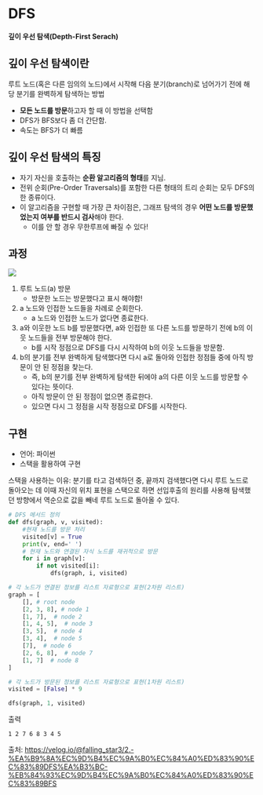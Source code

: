# DFS

**깊이 우선 탐색(Depth-First Serach)**

## 깊이 우선 탐색이란
루트 노드(혹은 다른 임의의 노드)에서 시작해 다음 분기(branch)로 넘어가기 전에 해당 분기를 완벽하게 탐색하는 방법

- **모든 노드를 방문**하고자 할 때 이 방법을 선택함
-  DFS가 BFS보다 좀 더 간단함.
-  속도는 BFS가 더 빠름

## 깊이 우선 탐색의 특징

- 자기 자신을 호출하는 **순환 알고리즘의 형태**를 지님.
- 전위 순회(Pre-Order Traversals)를 포함한 다른 형태의 트리 순회는 모두 DFS의 한 종류이다.
- 이 알고리즘을 구현할 때 가장 큰 차이점은, 그래프 탐색의 경우 **어떤 노드를 방문했었는지 여부를 반드시 검사**해야 한다.
  - 이를 안 할 경우 무한루프에 빠질 수 있다!

## 과정

<img src="https://gmlwjd9405.github.io/images/algorithm-dfs-vs-bfs/dfs-example.png">

1. 루트 노드(a) 방문
    - 방문한 노드는 방문했다고 표시 해야함!
2. a 노드와 인접한 노드들을 차례로 순회한다.
    - a 노드와 인접한 노드가 없다면 종료한다.
3. a와 이웃한 노드 b를 방문했다면, a와 인접한 또 다른 노드를 방문하기 전에 b의 이웃 노드들을 전부 방문해야 한다.
    - b를 시작 정점으로 DFS를 다시 시작하여 b의 이웃 노드들을 방문함.
4. b의 분기를 전부 완벽하게 탐색했다면 다시 a로 돌아와 인접한 정점들 중에 아직 방문이 안 된 정점을 찾는다.
    - 즉, b의 분기를 전부 완벽하게 탐색한 뒤에야 a의 다른 이웃 노드를 방문할 수 있다는 뜻이다.
    - 아직 방문이 안 된 정점이 없으면 종료한다.
    - 있으면 다시 그 정점을 시작 정점으로 DFS를 시작한다.

## 구현

- 언어: 파이썬
- 스택을 활용하여 구현

스택을 사용하는 이유: 분기를 타고 검색하던 중, 끝까지 검색했다면 다시 루트 노드로 돌아오는 데 이때 자신의 위치 표현을 스택으로 하면 선입후출의 원리를 사용해 탐색했던 방향에서 역순으로 값을 빼네 루트 노드로 돌아올 수 있다.

```python
# DFS 메서드 정의
def dfs(graph, v, visited):
    #현재 노드를 방문 처리
    visited[v] = True
    print(v, end=' ')
    # 현재 노드와 연결된 자식 노드를 재귀적으로 방문
    for i in graph[v]:
        if not visited[i]:
            dfs(graph, i, visited)

# 각 노드가 연결된 정보를 리스트 자료형으로 표현(2차원 리스트)
graph = [
    [], # root node
    [2, 3, 8], # node 1
    [1, 7],  # node 2
    [1, 4, 5],  # node 3
    [3, 5],  # node 4
    [3, 4],  # node 5
    [7],  # node 6
    [2, 6, 8],  # node 7
    [1, 7]  # node 8 
]

# 각 노드가 방문된 정보를 리스트 자료형으로 표현(1차원 리스트)
visited = [False] * 9

dfs(graph, 1, visited)
```

출력
```
1 2 7 6 8 3 4 5
```

출처: https://velog.io/@falling_star3/2.-%EA%B9%8A%EC%9D%B4%EC%9A%B0%EC%84%A0%ED%83%90%EC%83%89DFS%EA%B3%BC-%EB%84%93%EC%9D%B4%EC%9A%B0%EC%84%A0%ED%83%90%EC%83%89BFS